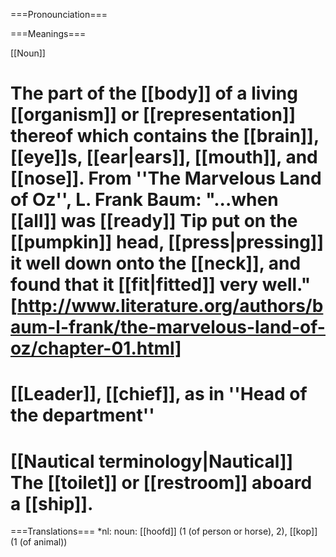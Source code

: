 ===Pronounciation===

===Meanings===

[[Noun]]

# The part of the [[body]] of a living [[organism]] or [[representation]] thereof which contains the [[brain]], [[eye]]s, [[ear|ears]], [[mouth]], and [[nose]].  From ''The Marvelous Land of Oz'', L. Frank Baum: "...when [[all]] was [[ready]] Tip put on the [[pumpkin]] head, [[press|pressing]] it well down onto the [[neck]], and found that it [[fit|fitted]] very well." [http://www.literature.org/authors/baum-l-frank/the-marvelous-land-of-oz/chapter-01.html]
# [[Leader]], [[chief]], as in ''Head of the department''
# [[Nautical terminology|Nautical]] The [[toilet]] or [[restroom]] aboard a [[ship]].

===Translations===
*nl: noun: [[hoofd]] (1 (of person or horse), 2), [[kop]] (1 (of animal))